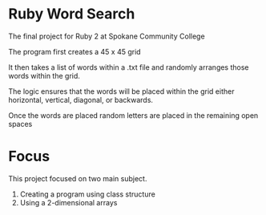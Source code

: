 # Ruby Word Search
The final project for Ruby 2 at Spokane Community College

The program first creates a 45 x 45 grid

It then takes a list of words within a .txt file and randomly arranges those
words within the grid.  

The logic ensures that the words will be placed within the grid either 
horizontal, vertical, diagonal, or backwards.

Once the words are placed random letters are placed in the remaining
open spaces

# Focus
This project focused on two main subject. 
1. Creating a program using class structure
2. Using a 2-dimensional arrays 


